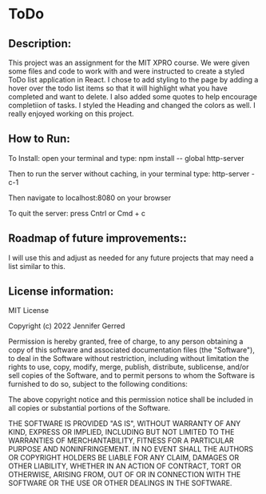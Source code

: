 # ToDo

## Description:
This project was an assignment for the MIT XPRO course. We were given some files and code to work with and were instructed to create a styled ToDo list application in React. I chose to add styling to the page by adding a hover over the todo list items so that it will highlight what you have completed and want to delete. I also added some quotes to help encourage completiion of tasks. I styled the Heading and changed the colors as well. I really enjoyed working on this project. 
## How to Run:  
To Install: open your terminal and type: npm install -- global http-server

Then to run the server without caching, in your terminal type: http-server -c-1

Then navigate to localhost:8080 on your browser

To quit the server: press Cntrl or Cmd + c 

## Roadmap of future improvements:: 
I will use this and adjust as needed for any future projects that may need a list similar to this. 

## License information: 
MIT License

Copyright (c) 2022 Jennifer Gerred

Permission is hereby granted, free of charge, to any person obtaining a copy
of this software and associated documentation files (the "Software"), to deal
in the Software without restriction, including without limitation the rights
to use, copy, modify, merge, publish, distribute, sublicense, and/or sell
copies of the Software, and to permit persons to whom the Software is
furnished to do so, subject to the following conditions:

The above copyright notice and this permission notice shall be included in all
copies or substantial portions of the Software.

THE SOFTWARE IS PROVIDED "AS IS", WITHOUT WARRANTY OF ANY KIND, EXPRESS OR
IMPLIED, INCLUDING BUT NOT LIMITED TO THE WARRANTIES OF MERCHANTABILITY,
FITNESS FOR A PARTICULAR PURPOSE AND NONINFRINGEMENT. IN NO EVENT SHALL THE
AUTHORS OR COPYRIGHT HOLDERS BE LIABLE FOR ANY CLAIM, DAMAGES OR OTHER
LIABILITY, WHETHER IN AN ACTION OF CONTRACT, TORT OR OTHERWISE, ARISING FROM,
OUT OF OR IN CONNECTION WITH THE SOFTWARE OR THE USE OR OTHER DEALINGS IN THE
SOFTWARE.


